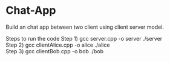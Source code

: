 # Chat-App
Build an chat app between two client using client server model.

Steps to run the code 
Step 1)
gcc server.cpp -o server 
./server  
Step 2)
gcc clientAlice.cpp -o alice 
./alice  
Step 3)
gcc clientBob.cpp -o bob 
./bob
